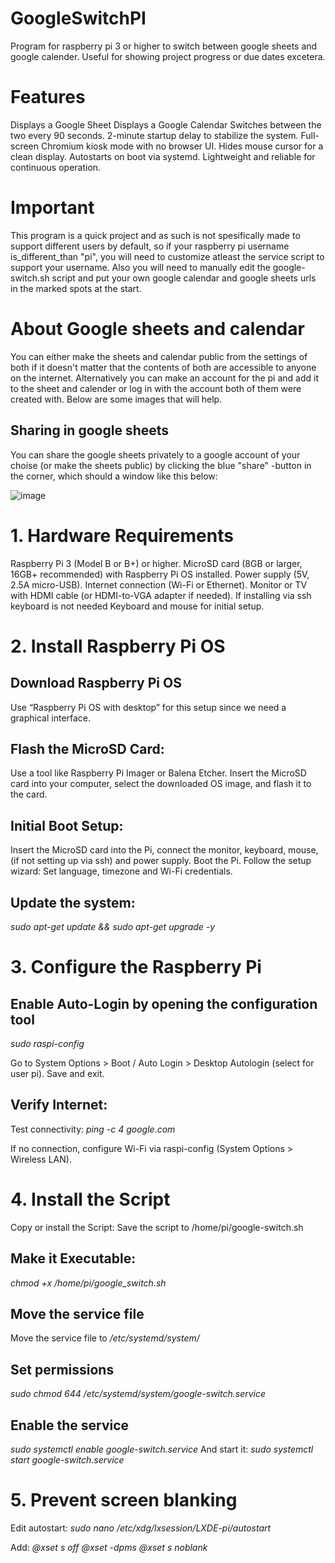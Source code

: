# GoogleSwitchPI
Program for raspberry pi 3 or higher to switch between google sheets and google calender. Useful for showing project progress or due dates excetera.

# Features

Displays a Google Sheet 
Displays a Google Calendar
Switches between the two every 90 seconds.
2-minute startup delay to stabilize the system.
Full-screen Chromium kiosk mode with no browser UI.
Hides mouse cursor for a clean display.
Autostarts on boot via systemd.
Lightweight and reliable for continuous operation.

# Important
This program is a quick project and as such is not spesifically made to support different users by default, so if your raspberry pi username is_different_than "pi", you will need to customize atleast the service script to support your username. Also you will need to manually edit the google-switch.sh script and put your own google calendar and google sheets urls in the marked spots at the start.

# About Google sheets and calendar
You can either make the sheets and calendar public from the settings of both if it doesn't matter that the contents of both are accessible to anyone on the internet. Alternatively you can make an account for the pi and add it to the sheet and calender or log in with the account both of them were created with. Below are some images that will help.

## Sharing in google sheets
You can share the google sheets privately to a google account of your choise (or make the sheets public) by clicking the blue "share" -button in the corner, which should a window like this below: 

![image](https://github.com/user-attachments/assets/b5e5a67d-7eb2-4be7-b49c-7af8ed6b5599)




# 1. Hardware Requirements
Raspberry Pi 3 (Model B or B+) or higher.
MicroSD card (8GB or larger, 16GB+ recommended) with Raspberry Pi OS installed.
Power supply (5V, 2.5A micro-USB).
Internet connection (Wi-Fi or Ethernet).
Monitor or TV with HDMI cable (or HDMI-to-VGA adapter if needed).
If installing via ssh keyboard is not needed
Keyboard and mouse for initial setup.

# 2. Install Raspberry Pi OS
## Download Raspberry Pi OS
Use “Raspberry Pi OS with desktop” for this setup since we need a graphical interface.

## Flash the MicroSD Card:
Use a tool like Raspberry Pi Imager or Balena Etcher.
Insert the MicroSD card into your computer, select the downloaded OS image, and flash it to the card.

## Initial Boot Setup:
Insert the MicroSD card into the Pi, connect the monitor, keyboard, mouse,(if not setting up via ssh) and power supply.
Boot the Pi. Follow the setup wizard:
Set language, timezone and Wi-Fi credentials.
## Update the system:
  _sudo apt-get update && sudo apt-get upgrade -y_  


# 3. Configure the Raspberry Pi
## Enable Auto-Login by opening the configuration tool
  _sudo raspi-config_

Go to System Options > Boot / Auto Login > Desktop Autologin (select for user pi).
Save and exit.

## Verify Internet:
Test connectivity:
  _ping -c 4 google.com_

If no connection, configure Wi-Fi via raspi-config (System Options > Wireless LAN).

# 4. Install the Script

Copy or install the Script:
Save the script to /home/pi/google-switch.sh

## Make it Executable:
  _chmod +x /home/pi/google_switch.sh_

## Move the service file
Move the service file to _/etc/systemd/system/_ 

## Set permissions 
  _sudo chmod 644 /etc/systemd/system/google-switch.service_ 

## Enable the service
  _sudo systemctl enable google-switch.service_
  And start it:
  _sudo systemctl start google-switch.service_

# 5. Prevent screen blanking

Edit autostart:
  _sudo nano /etc/xdg/lxsession/LXDE-pi/autostart_

Add:
_@xset s off_
_@xset -dpms_
_@xset s noblank_
